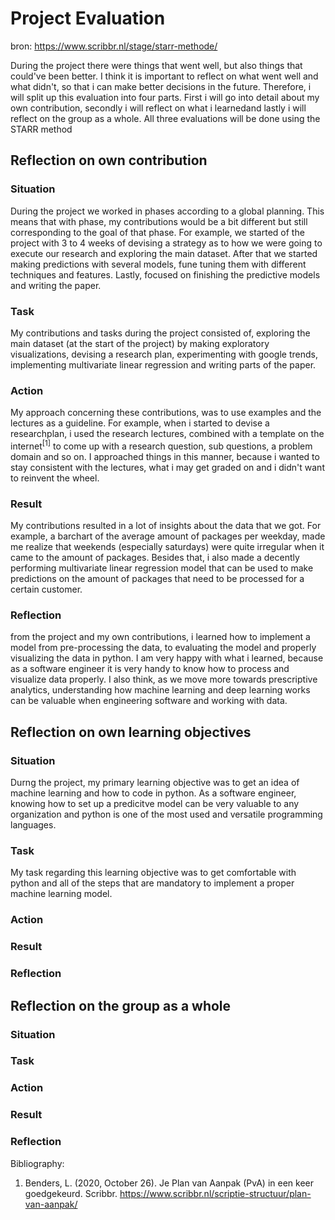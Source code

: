 <h1>Project Evaluation</h1>

bron: https://www.scribbr.nl/stage/starr-methode/

During the project there were things that went well, but also things that could've been better. I think it is important to reflect on what went well and what didn't, so that i can make better decisions in the future. Therefore, i will split up this evaluation into four parts. First i will go into detail about my own contribution, secondly i will reflect on what i learnedand lastly i will reflect on the group as a whole. All three evaluations will be done using the STARR method

<h2>Reflection on own contribution</h2>

<h3>Situation</h3> 

During the project we worked in phases according to a global planning. This means that with phase, my contributions would be a bit different but still corresponding to the goal of that phase. For example, we started of the project with 3 to 4 weeks of devising a strategy as to how we were going to execute our research and exploring the main dataset. After that we started making predictions with several models, fune tuning them with different techniques and features. Lastly, focused on finishing the predictive models and writing the paper. 

<h3>Task</h3>

My contributions and tasks during the project consisted of, exploring the main dataset (at the start of the project) by making exploratory visualizations, devising a research plan, experimenting with google trends, implementing multivariate linear regression and writing parts of the paper.

<h3>Action</h3>

My approach concerning these contributions, was to use examples and the lectures as a guideline. For example, when i started to devise a researchplan, i used the research lectures, combined with a template on the internet<sup>[1]</sup> to come up with a research question, sub questions, a problem domain and so on. I approached things in this manner, because i wanted to stay consistent with the lectures, what i may get graded on and i didn't want to reinvent the wheel. 

<h3>Result</h3>

My contributions resulted in a lot of insights about the data that we got. For example, a barchart of the average amount of packages per weekday, made me realize that weekends (especially saturdays) were quite irregular when it came to the amount of packages. Besides that, i also made a decently performing multivariate linear regression model that can be used to make predictions on the amount of packages that need to be processed for a certain customer.  

<h3>Reflection</h3>

from the project and my own contributions, i learned how to implement a model from pre-processing the data, to evaluating the model and properly visualizing the data in python. I am very happy with what i learned, because as a software engineer it is very handy to know how to process and visualize data properly. I also think, as we move more towards prescriptive analytics, understanding how machine learning and deep learning works can be valuable when engineering software and working with data.

<h2>Reflection on own learning objectives</h2>

<h3>Situation</h3>

Durng the project, my primary learning objective was to get an idea of machine learning and how to code in python. As a software engineer, knowing how to set up a predicitve model can be very valuable to any organization and python is one of the most used and versatile programming languages. 

<h3>Task</h3>

My task regarding this learning objective was to get comfortable with python and all of the steps that are mandatory to implement a proper machine learning model. 

<h3>Action</h3>



<h3>Result</h3>



<h3>Reflection</h3>



<h2>Reflection on the group as a whole</h2>

<h3>Situation</h3>

<h3>Task</h3>

<h3>Action</h3>

<h3>Result</h3>

<h3>Reflection</h3>


Bibliography:

1. Benders, L. (2020, October 26). Je Plan van Aanpak (PvA) in een keer goedgekeurd. Scribbr. https://www.scribbr.nl/scriptie-structuur/plan-van-aanpak/
